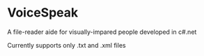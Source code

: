 # VoiceSpeak
A file-reader aide for visually-impared people
developed in c#.net

Currently supports only .txt and .xml files
